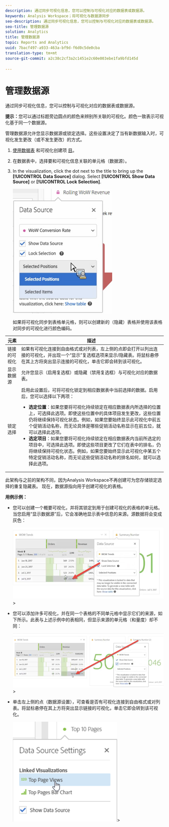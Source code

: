 ```yaml
---
description: 通过同步可视化信息，您可以控制与可视化对应的数据表或数据源。
keywords: Analysis Workspace；将可视化与数据源同步
seo-description: 通过同步可视化信息，您可以控制与可视化对应的数据表或数据源。
seo-title: 管理数据源
solution: Analytics
title: 管理数据源
topic: Reports and Analytics
uuid: 7bacf497-a933-463a-bf9d-f6d0c5de0cba
translation-type: tm+mt
source-git-commit: a2c38c2cf3a2c1451e2c60e003ebe1fa9bfd145d

---
```



# 管理数据源

通过同步可视化信息，您可以控制与可视化对应的数据表或数据源。

**提示：**&#x200B;您可以通过标题旁边圆点的颜色来辨别所关联的可视化。颜色一致表示可视化基于同一个数据源。

管理数据源允许您显示数据源或锁定选择。这些设置决定了当有新数据输入时，可视化发生更改（或不发生更改）的方式。

1. [使用数据表](../../../analyze/analysis-workspace/build-workspace-project/t-freeform-project.md#task_C2C698ACC7954062A28E4784911E6CF2) 和可视化创建项 [目](../../../analyze/analysis-workspace/visualizations/freeform-analysis-visualizations.md#concept_09242627629147A88A68F1506954C276)。
1. 在数据表中，选择要和可视化信息关联的单元格（数据源）。
1. In the visualization, click the dot next to the title to bring up the **[!UICONTROL Data Source]** dialog. Select **[!UICONTROL Show Data Source]** or **[!UICONTROL Lock Selection]**.

   ![](assets/manage-data-source.png)

   如果将可视化同步到表格单元格，则可以创建新的（隐藏）表格并使用该表格对同步的可视化进行颜色编码。

| 元素 | 描述 |
|--- |--- |
| 链接的可视化 | 如果有可视化连接到自由格式或对列表，左上侧的点即会打开以列出连接的可视化，并出现一个“显示”复选框选项来显示/隐藏表。将鼠标悬停在其上方将突出显示连接的可视化，单击它即会转到该可视化。 |
| 显示数据源 | 允许您显示（启用复选框）或隐藏（禁用复选框）与可视化对应的数据表。 |
| 锁定选择 | 启用此设置后，可将可视化锁定到相应数据表中当前选择的数据。启用后，您可以选择以下两项：  <ul><li>**选定位置**：如果您要将可视化持续锁定在相应数据表内所选择的位置上，可选择此选项。即使这些位置中的具体项目发生更改，这些位置仍将继续保持可视化状态。例如，如果您要始终显示此可视化中前五个促销活动名称，而无论具体是哪些促销活动名称显示在前五位，就可以选择此选项。</li> <li>**选定项目**：如果您要将可视化持续锁定在相应数据表内当前所选定的项目中，可选择此选项。即使这些项目更改了它们在表中的排名，仍将继续保持可视化状态。例如，如果您要始终显示此可视化中某五个特定促销活动名称，而无论这些促销活动名称的排名如何，就可以选择此选项。</li></ul> |

此架构与之前的架构不同，因为Analysis Workspace不再创建可为您存储锁定选择的重复隐藏表。 现在，数据源指向用于创建可视化的表格。

**用例示例：**

* 您可以创建一个概要可视化，并将其锁定到用于创建可视化的表格的单元格。当您启用“显示数据源”后，它会准确地显示表中信息的来源。源数据将会变成灰色：

   ![](assets/data-source2.png)&gt;
* 您可以添加许多可视化，并在同一个表格的不同单元格中显示它们的来源，如下所示。此表与上述示例中的表相同，但显示来源的单元格（和量度）却不同：

   ![](assets/data-source3.png)&gt;
* 单击左上侧的点（数据源设置），可查看是否有可视化连接到自由格式或对列表。将鼠标悬停在其上方将突出显示链接的可视化，单击它即会转到该可视化。

   ![](assets/linked-visualizations.png)&gt;
